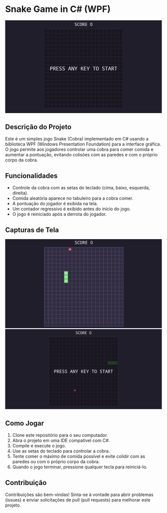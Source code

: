 # Snake Game in C# (WPF)

![Snake Game](Screenshots/snakeprint1.PNG)

## Descrição do Projeto

Este é um simples jogo Snake (Cobra) implementado em C# usando a biblioteca WPF (Windows Presentation Foundation) para a interface gráfica. O jogo permite aos jogadores controlar uma cobra para comer comida e aumentar a pontuação, evitando colisões com as paredes e com o próprio corpo da cobra.

## Funcionalidades

- Controle da cobra com as setas do teclado (cima, baixo, esquerda, direita).
- Comida aleatória aparece no tabuleiro para a cobra comer.
- A pontuação do jogador é exibida na tela.
- Um contador regressivo é exibido antes do início do jogo.
- O jogo é reiniciado após a derrota do jogador.

## Capturas de Tela

![Captura de Tela 1](Screenshots/snakeprint22.png)
![Captura de Tela 2](Screenshots/deadsnake.PNG)

## Como Jogar

1. Clone este repositório para o seu computador.
2. Abra o projeto em uma IDE compatível com C#.
3. Compile e execute o jogo.
4. Use as setas do teclado para controlar a cobra.
5. Tente comer o máximo de comida possível e evite colidir com as paredes ou com o próprio corpo da cobra.
6. Quando o jogo terminar, pressione qualquer tecla para reiniciá-lo.

## Contribuição

Contribuições são bem-vindas! Sinta-se à vontade para abrir problemas (issues) e enviar solicitações de pull (pull requests) para melhorar este projeto.

